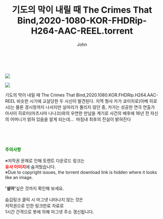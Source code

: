 ﻿---
layout: post
title:  "    기도의 막이 내릴 때 The Crimes That Bind,2020-1080-KOR-FHDRip-H264-AAC-REEL.torrent"
author: John
categories: [ 영화 ]
tags: [  ]
image: https://torrentrj54.com/uploadfile/full/cfcde9261077563ee976531243bd18976074de5a.jpg"/></p><p><img src="https://torrentrj54.com/uploadfile/full/9722797c9499f9bc46c9721a65319dc7f4022bdc.jpg 
description: "    기도의 막이 내릴 때 The Crimes That Bind,2020-1080-KOR-FHDRip-H264-AAC-REEL torrent 정보 공유"
toc: true
toc_sticky: true
---

<br>
<p><img src="https://torrentrj54.com/uploadfile/full/cfcde9261077563ee976531243bd18976074de5a.jpg"/></p><p><img src="https://torrentrj54.com/uploadfile/full/9722797c9499f9bc46c9721a65319dc7f4022bdc.jpg"/></p>
 기도의 막이 내릴 때 The Crimes That Bind,2020.1080.KOR.FHDRip.H264.AAC-REEL 비슷한 시기에 교살당한 두 시신이 발견된다. 지역 형사 카가 쿄이치로(아베 히로시)는 물론 경시청까지 나서지만 실마리가 풀리지 않던 중, 카가는 성공한 연극 연출가 아사이 히로미(마츠시마 나나코)와의 우연한 만남을 계기로 사건의 배후에 16년 전 자신의 어머니가 얽혀 있음을 알게 되는데…  마침내 최후의 진실이 밝혀진다 
    
<br><br><br>
<p data-ke-size="size16"><b><span style="color: green;">주의사항</span></b><br /><br />※저작권 문제로 인해 토렌트 다운로드 링크는<br /><b><span style="color: red;">유사 이미지</span></b>에 숨겨뒀습니다.<br />※Due to copyright issues, the torrent download link is hidden where it looks like an image.<br /><br /><b>'설마'</b>싶은 것까지 확인해 보세요.<br /><br />숨김링크 클릭 시 마그넷 나타나지 않는 것은<br />저작권으로 인한 링크만료 자료로<br />1시간 간격으로 봇에 의해 마그넷 주소 갱신됩니다.</p>
